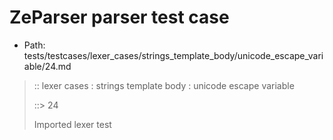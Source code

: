 # ZeParser parser test case

- Path: tests/testcases/lexer_cases/strings_template_body/unicode_escape_variable/24.md

> :: lexer cases : strings template body : unicode escape variable
>
> ::> 24
>
> Imported lexer test
>
> <template body> incomplete long unicode escapes in unclosed string

## FAIL

## Input

`````js
`${"-->"}\u{103456
`````

## Output

_Note: the whole output block is auto-generated. Manual changes will be overwritten!_

Below follow outputs in four parsing modes: sloppy mode, strict mode script goal, module goal, web compat mode (always sloppy).

Note that the output parts are auto-generated by the test runner to reflect actual result.

### Sloppy mode

Parsed with script goal and as if the code did not start with strict mode header.

`````
throws: Tokenizer error!
    Unclosed template literal

`${"-->"}\u{103456
        ^------- error
`````

### Strict mode

Parsed with script goal but as if it was starting with `"use strict"` at the top.

_Output same as sloppy mode._

### Module goal

Parsed with the module goal.

_Output same as sloppy mode._

### Web compat mode

Parsed in sloppy script mode but with the web compat flag enabled.

_Output same as sloppy mode._
